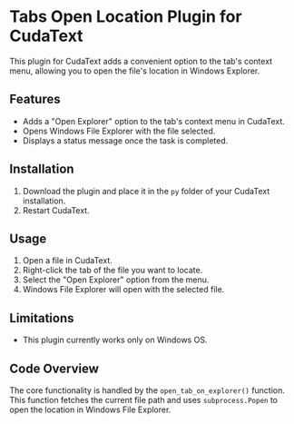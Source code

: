 # Tabs Open Location Plugin for CudaText

This plugin for CudaText adds a convenient option to the tab's context menu, allowing you to open the file's location in Windows Explorer.

## Features

- Adds a "Open Explorer" option to the tab's context menu in CudaText.
- Opens Windows File Explorer with the file selected.
- Displays a status message once the task is completed.

## Installation

1. Download the plugin and place it in the `py` folder of your CudaText installation.
2. Restart CudaText.

## Usage

1. Open a file in CudaText.
2. Right-click the tab of the file you want to locate.
3. Select the "Open Explorer" option from the menu.
4. Windows File Explorer will open with the selected file.

## Limitations

- This plugin currently works only on Windows OS.

## Code Overview

The core functionality is handled by the `open_tab_on_explorer()` function. This function fetches the current file path and uses `subprocess.Popen` to open the location in Windows File Explorer.
